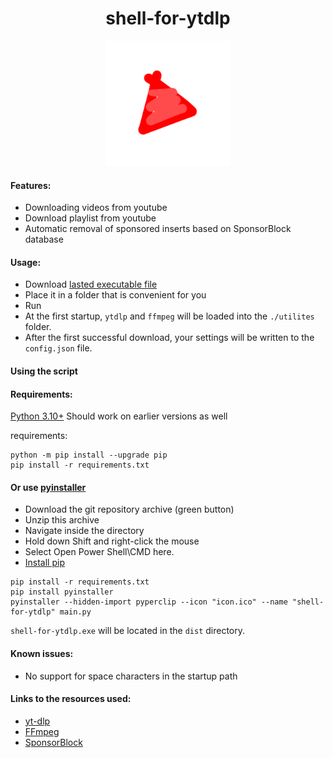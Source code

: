 <div align="center">
    <h1>shell-for-ytdlp</h1>
    <img src="https://github.com/Jawerka/shell-for-ytdlp/blob/master/icon.png?raw=true" alt="Описание изображения" width="200" height="200" />
</div>

#### Features:
- Downloading videos from youtube
- Download playlist from youtube
- Automatic removal of sponsored inserts based on SponsorBlock database

#### Usage:
- Download [lasted executable file](https://github.com/Jawerka/shell-for-ytdlp/releases/latest/download/shell-for-ytdlp.exe)
- Place it in a folder that is convenient for you
- Run
- At the first startup, ``ytdlp`` and ``ffmpeg`` will be loaded into the ``./utilites`` folder.
- After the first successful download, your settings will be written to the ``config.json`` file.

#### Using the script
#### Requirements:
[Python 3.10+](https://www.python.org/downloads/)
Should work on earlier versions as well

requirements:
```
python -m pip install --upgrade pip
pip install -r requirements.txt
```

#### Or use [pyinstaller](https://pyinstaller.org/en/stable/index.html)
- Download the git repository archive (green button)
- Unzip this archive
- Navigate inside the directory
- Hold down Shift and right-click the mouse
- Select Open Power Shell\CMD here.
- [Install pip](https://pip.pypa.io/en/stable/installation/)
```
pip install -r requirements.txt
pip install pyinstaller
pyinstaller --hidden-import pyperclip --icon "icon.ico" --name "shell-for-ytdlp" main.py
```
``shell-for-ytdlp.exe`` will be located in the ``dist`` directory.

#### Known issues:
- No support for space characters in the startup path

#### Links to the resources used:
- [yt-dlp](https://github.com/yt-dlp/yt-dlp)
- [FFmpeg](https://github.com/FFmpeg/FFmpeg)
- [SponsorBlock](https://wiki.sponsor.ajay.app/)
